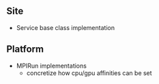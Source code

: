 Site
----
- Service base class implementation
        

Platform
--------
- MPIRun implementations
    - concretize how cpu/gpu affinities can be set
   
